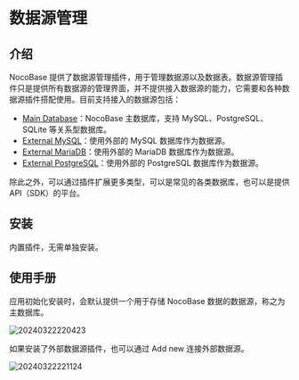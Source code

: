 # 数据源管理

<PluginInfo name="data-source-manager"></PluginInfo>

## 介绍

NocoBase 提供了数据源管理插件，用于管理数据源以及数据表。数据源管理插件只是提供所有数据源的管理界面，并不提供接入数据源的能力，它需要和各种数据源插件搭配使用。目前支持接入的数据源包括：

- [Main Database](/handbook/data-source-main)：NocoBase 主数据库，支持 MySQL、PostgreSQL、SQLite 等关系型数据库。
- [External MySQL](/handbook/data-source-external-mysql)：使用外部的 MySQL 数据库作为数据源。
- [External MariaDB](/handbook/data-source-external-mariadb)：使用外部的 MariaDB 数据库作为数据源。
- [External PostgreSQL](/handbook/data-source-external-postgres)：使用外部的 PostgreSQL 数据库作为数据源。

除此之外，可以通过插件扩展更多类型，可以是常见的各类数据库，也可以是提供 API（SDK）的平台。

## 安装

内置插件，无需单独安装。

## 使用手册

应用初始化安装时，会默认提供一个用于存储 NocoBase 数据的数据源，称之为主数据库。

![20240322220423](https://static-docs.nocobase.com/20240322220423.png)

如果安装了外部数据源插件，也可以通过 Add new 连接外部数据源。

![20240322221124](https://static-docs.nocobase.com/20240322221124.png)